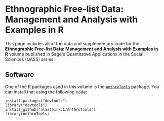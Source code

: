 # Ethnographic Free-list Data: Management and Analysis with Examples in R

This page includes all of the data and supplementary code for the **Ethnographic Free-list Data: Management and Analysis with Examples in R** volume published in Sage's Quantitative Applications in the Social Sciences (QASS) series.

## Software
One of the R packages used in this volume is the [`AnthroTools`](https://anthrotools.wordpress.com/) package. You can install that using the following code:

```
install.packages("devtools")
library("devtools")
install_github('alastair-JL/AnthroTools')
library(AnthroTools)
```
